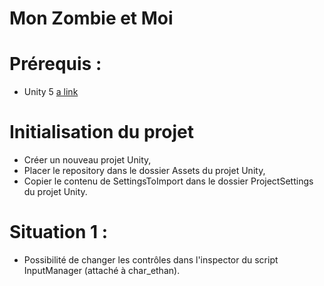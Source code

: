# Mon Zombie et Moi

# Prérequis : 
 - Unity 5 [a link](https://unity3d.com/get-unity/download?ref=personal)

# Initialisation du projet 

 - Créer un nouveau projet Unity,
 - Placer le repository dans le dossier Assets du projet Unity,
 - Copier le contenu de SettingsToImport dans le dossier ProjectSettings du projet Unity.

 # Situation 1 : 

 - Possibilité de changer les contrôles dans l'inspector du script InputManager (attaché à char_ethan).